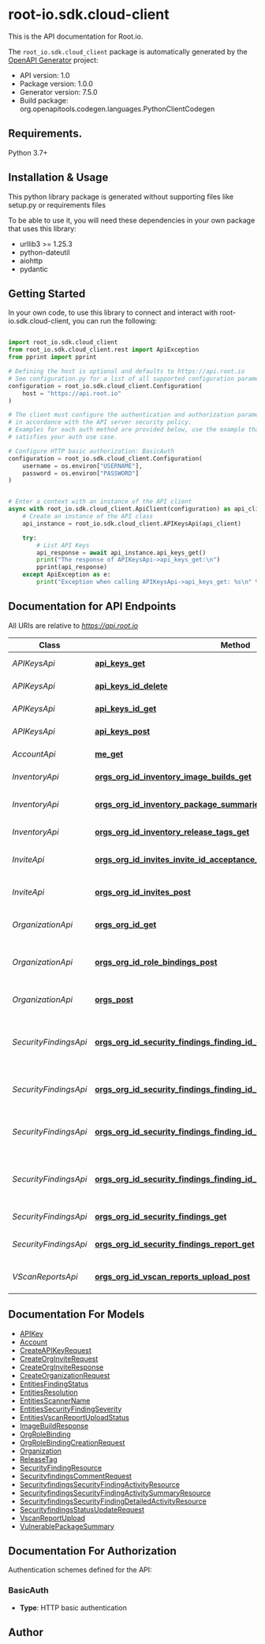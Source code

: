 # root-io.sdk.cloud-client
This is the API documentation for Root.io.

The `root_io.sdk.cloud_client` package is automatically generated by the [OpenAPI Generator](https://openapi-generator.tech) project:

- API version: 1.0
- Package version: 1.0.0
- Generator version: 7.5.0
- Build package: org.openapitools.codegen.languages.PythonClientCodegen

## Requirements.

Python 3.7+

## Installation & Usage

This python library package is generated without supporting files like setup.py or requirements files

To be able to use it, you will need these dependencies in your own package that uses this library:

* urllib3 >= 1.25.3
* python-dateutil
* aiohttp
* pydantic

## Getting Started

In your own code, to use this library to connect and interact with root-io.sdk.cloud-client,
you can run the following:

```python

import root_io.sdk.cloud_client
from root_io.sdk.cloud_client.rest import ApiException
from pprint import pprint

# Defining the host is optional and defaults to https://api.root.io
# See configuration.py for a list of all supported configuration parameters.
configuration = root_io.sdk.cloud_client.Configuration(
    host = "https://api.root.io"
)

# The client must configure the authentication and authorization parameters
# in accordance with the API server security policy.
# Examples for each auth method are provided below, use the example that
# satisfies your auth use case.

# Configure HTTP basic authorization: BasicAuth
configuration = root_io.sdk.cloud_client.Configuration(
    username = os.environ["USERNAME"],
    password = os.environ["PASSWORD"]
)


# Enter a context with an instance of the API client
async with root_io.sdk.cloud_client.ApiClient(configuration) as api_client:
    # Create an instance of the API class
    api_instance = root_io.sdk.cloud_client.APIKeysApi(api_client)

    try:
        # List API Keys
        api_response = await api_instance.api_keys_get()
        print("The response of APIKeysApi->api_keys_get:\n")
        pprint(api_response)
    except ApiException as e:
        print("Exception when calling APIKeysApi->api_keys_get: %s\n" % e)

```

## Documentation for API Endpoints

All URIs are relative to *https://api.root.io*

Class | Method | HTTP request | Description
------------ | ------------- | ------------- | -------------
*APIKeysApi* | [**api_keys_get**](root_io/sdk/cloud_client/docs/APIKeysApi.md#api_keys_get) | **GET** /api_keys | List API Keys
*APIKeysApi* | [**api_keys_id_delete**](root_io/sdk/cloud_client/docs/APIKeysApi.md#api_keys_id_delete) | **DELETE** /api_keys/{id} | Delete API Key
*APIKeysApi* | [**api_keys_id_get**](root_io/sdk/cloud_client/docs/APIKeysApi.md#api_keys_id_get) | **GET** /api_keys/{id} | Show API Key
*APIKeysApi* | [**api_keys_post**](root_io/sdk/cloud_client/docs/APIKeysApi.md#api_keys_post) | **POST** /api_keys | Create API Key
*AccountApi* | [**me_get**](root_io/sdk/cloud_client/docs/AccountApi.md#me_get) | **GET** /me | Get account information
*InventoryApi* | [**orgs_org_id_inventory_image_builds_get**](root_io/sdk/cloud_client/docs/InventoryApi.md#orgs_org_id_inventory_image_builds_get) | **GET** /orgs/{org_id}/inventory/image_builds | List images&#39; builds
*InventoryApi* | [**orgs_org_id_inventory_package_summaries_get**](root_io/sdk/cloud_client/docs/InventoryApi.md#orgs_org_id_inventory_package_summaries_get) | **GET** /orgs/{org_id}/inventory/package_summaries | List package summaries
*InventoryApi* | [**orgs_org_id_inventory_release_tags_get**](root_io/sdk/cloud_client/docs/InventoryApi.md#orgs_org_id_inventory_release_tags_get) | **GET** /orgs/{org_id}/inventory/release_tags | List release tags
*InviteApi* | [**orgs_org_id_invites_invite_id_acceptance_post**](root_io/sdk/cloud_client/docs/InviteApi.md#orgs_org_id_invites_invite_id_acceptance_post) | **POST** /orgs/{org_id}/invites/{invite_id}/acceptance | Accepts an organization invite
*InviteApi* | [**orgs_org_id_invites_post**](root_io/sdk/cloud_client/docs/InviteApi.md#orgs_org_id_invites_post) | **POST** /orgs/{org_id}/invites | Creates an organization invite
*OrganizationApi* | [**orgs_org_id_get**](root_io/sdk/cloud_client/docs/OrganizationApi.md#orgs_org_id_get) | **GET** /orgs/{org_id} | Get organization by ID
*OrganizationApi* | [**orgs_org_id_role_bindings_post**](root_io/sdk/cloud_client/docs/OrganizationApi.md#orgs_org_id_role_bindings_post) | **POST** /orgs/{org_id}/role_bindings | Links account to an organization
*OrganizationApi* | [**orgs_post**](root_io/sdk/cloud_client/docs/OrganizationApi.md#orgs_post) | **POST** /orgs | Creates a new organization
*SecurityFindingsApi* | [**orgs_org_id_security_findings_finding_id_comments_comment_id_delete**](root_io/sdk/cloud_client/docs/SecurityFindingsApi.md#orgs_org_id_security_findings_finding_id_comments_comment_id_delete) | **DELETE** /orgs/{orgID}/security_findings/{findingID}/comments/{commentID} | Delete a comment from a security finding
*SecurityFindingsApi* | [**orgs_org_id_security_findings_finding_id_comments_comment_id_put**](root_io/sdk/cloud_client/docs/SecurityFindingsApi.md#orgs_org_id_security_findings_finding_id_comments_comment_id_put) | **PUT** /orgs/{orgID}/security_findings/{findingID}/comments/{commentID} | Update a comment to a security finding
*SecurityFindingsApi* | [**orgs_org_id_security_findings_finding_id_comments_post**](root_io/sdk/cloud_client/docs/SecurityFindingsApi.md#orgs_org_id_security_findings_finding_id_comments_post) | **POST** /orgs/{org_id}/security_findings/{finding_id}/comments | Adds a comment to a security finding
*SecurityFindingsApi* | [**orgs_org_id_security_findings_finding_id_status_put**](root_io/sdk/cloud_client/docs/SecurityFindingsApi.md#orgs_org_id_security_findings_finding_id_status_put) | **PUT** /orgs/{org_id}/security_findings/{finding_id}/status | Updates security finding status and resolution
*SecurityFindingsApi* | [**orgs_org_id_security_findings_get**](root_io/sdk/cloud_client/docs/SecurityFindingsApi.md#orgs_org_id_security_findings_get) | **GET** /orgs/{org_id}/security_findings | List security findings
*SecurityFindingsApi* | [**orgs_org_id_security_findings_report_get**](root_io/sdk/cloud_client/docs/SecurityFindingsApi.md#orgs_org_id_security_findings_report_get) | **GET** /orgs/{org_id}/security_findings/report | Export a security findings file
*VScanReportsApi* | [**orgs_org_id_vscan_reports_upload_post**](root_io/sdk/cloud_client/docs/VScanReportsApi.md#orgs_org_id_vscan_reports_upload_post) | **POST** /orgs/{org_id}/vscan_reports/upload | Upload VScan Report


## Documentation For Models

 - [APIKey](root_io/sdk/cloud_client/docs/APIKey.md)
 - [Account](root_io/sdk/cloud_client/docs/Account.md)
 - [CreateAPIKeyRequest](root_io/sdk/cloud_client/docs/CreateAPIKeyRequest.md)
 - [CreateOrgInviteRequest](root_io/sdk/cloud_client/docs/CreateOrgInviteRequest.md)
 - [CreateOrgInviteResponse](root_io/sdk/cloud_client/docs/CreateOrgInviteResponse.md)
 - [CreateOrganizationRequest](root_io/sdk/cloud_client/docs/CreateOrganizationRequest.md)
 - [EntitiesFindingStatus](root_io/sdk/cloud_client/docs/EntitiesFindingStatus.md)
 - [EntitiesResolution](root_io/sdk/cloud_client/docs/EntitiesResolution.md)
 - [EntitiesScannerName](root_io/sdk/cloud_client/docs/EntitiesScannerName.md)
 - [EntitiesSecurityFindingSeverity](root_io/sdk/cloud_client/docs/EntitiesSecurityFindingSeverity.md)
 - [EntitiesVscanReportUploadStatus](root_io/sdk/cloud_client/docs/EntitiesVscanReportUploadStatus.md)
 - [ImageBuildResponse](root_io/sdk/cloud_client/docs/ImageBuildResponse.md)
 - [OrgRoleBinding](root_io/sdk/cloud_client/docs/OrgRoleBinding.md)
 - [OrgRoleBindingCreationRequest](root_io/sdk/cloud_client/docs/OrgRoleBindingCreationRequest.md)
 - [Organization](root_io/sdk/cloud_client/docs/Organization.md)
 - [ReleaseTag](root_io/sdk/cloud_client/docs/ReleaseTag.md)
 - [SecurityFindingResource](root_io/sdk/cloud_client/docs/SecurityFindingResource.md)
 - [SecurityfindingsCommentRequest](root_io/sdk/cloud_client/docs/SecurityfindingsCommentRequest.md)
 - [SecurityfindingsSecurityFindingActivityResource](root_io/sdk/cloud_client/docs/SecurityfindingsSecurityFindingActivityResource.md)
 - [SecurityfindingsSecurityFindingActivitySummaryResource](root_io/sdk/cloud_client/docs/SecurityfindingsSecurityFindingActivitySummaryResource.md)
 - [SecurityfindingsSecurityFindingDetailedActivityResource](root_io/sdk/cloud_client/docs/SecurityfindingsSecurityFindingDetailedActivityResource.md)
 - [SecurityfindingsStatusUpdateRequest](root_io/sdk/cloud_client/docs/SecurityfindingsStatusUpdateRequest.md)
 - [VscanReportUpload](root_io/sdk/cloud_client/docs/VscanReportUpload.md)
 - [VulnerablePackageSummary](root_io/sdk/cloud_client/docs/VulnerablePackageSummary.md)


<a id="documentation-for-authorization"></a>
## Documentation For Authorization


Authentication schemes defined for the API:
<a id="BasicAuth"></a>
### BasicAuth

- **Type**: HTTP basic authentication


## Author





